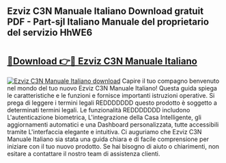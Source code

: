 ## Ezviz C3N Manuale Italiano Download gratuit PDF - Part-sjI Italiano Manuale del proprietario del servizio HhWE6

# <h2><a href="http://dfcq4bq.blite.top/?on=Ezviz+C3N+Manuale+Italiano">🔗Download 👉🔴 Ezviz C3N Manuale Italiano</a></h2>

[![Ezviz C3N Manuale Italiano download](https://i.imgur.com/lujVjoI.png)](http://dfcq4bq.blite.top/?on=Ezviz+C3N+Manuale+Italiano)
Capire il tuo compagno benvenuto nel mondo del tuo nuovo Ezviz C3N Manuale Italiano! Questa guida spiega le caratteristiche e le funzioni e fornisce importanti istruzioni operative. Si prega di leggere i termini legali REDDDDDDD questo prodotto è soggetto a determinati termini legali. Le funzionalità REDDDDDDD includono L'autenticazione biometrica, L'integrazione della Casa Intelligente, gli aggiornamenti automatici e una Dashboard personalizzata, tutte accessibili tramite L'interfaccia elegante e intuitiva. Ci auguriamo che Ezviz C3N Manuale Italiano sia stata una guida chiara e di facile comprensione per iniziare con il tuo nuovo prodotto. Se hai bisogno di aiuto o chiarimenti, non esitare a contattare il nostro team di assistenza clienti.
